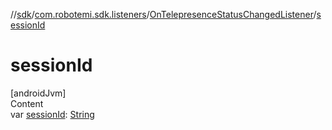 //[sdk](../../../index.md)/[com.robotemi.sdk.listeners](../index.md)/[OnTelepresenceStatusChangedListener](index.md)/[sessionId](session-id.md)



# sessionId  
[androidJvm]  
Content  
var [sessionId](session-id.md): [String](https://kotlinlang.org/api/latest/jvm/stdlib/kotlin/-string/index.html)  



